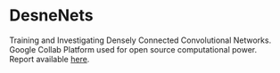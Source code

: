 # DesneNets
Training and Investigating Densely Connected Convolutional Networks.<br />
Google Collab Platform used for open source computational power.<br />
Report available [here](https://1drv.ms/b/s!AkHeK5MPvOJLgdoDp6_4Li0fNW4SIA?e=EUQvlq).
